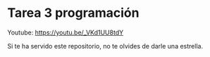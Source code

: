 # Tarea 3 programación

Youtube: https://youtu.be/_VKd1UU8tdY

Si te ha servido este repositorio, no te olvides de darle una estrella.